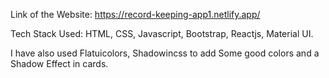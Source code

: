Link of the Website: https://record-keeping-app1.netlify.app/

Tech Stack Used: HTML, CSS, Javascript, Bootstrap, Reactjs, Material UI.

I have also used Flatuicolors, Shadowincss to add Some good colors and a Shadow Effect in cards.
